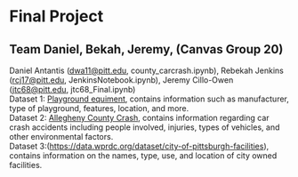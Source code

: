 # Final Project
## Team Daniel, Bekah, Jeremy, (Canvas Group 20)
Daniel Antantis (dwa11@pitt.edu, county_carcrash.ipynb), Rebekah Jenkins (rcj17@pitt.edu, JenkinsNotebook.ipynb), Jeremy Cillo-Owen (jtc68@pitt.edu, jtc68_Final.ipynb) <br>
Dataset 1: [Playground equiment](https://data.wprdc.org/datastore/dump/e39ef76e-0a11-47c8-a86f-a37f55db7a2b), contains information such as manufacturer, type of playground, features, location, and more. <br>
Dataset 2: [Allegheny County Crash](https://data.wprdc.org/dataset/allegheny-county-crash-data), contains information regarding car crash accidents including people involved, injuries, types of vehicles, and other environmental factors. <br>
Dataset 3:(https://data.wprdc.org/dataset/city-of-pittsburgh-facilities), contains information on the names, type, use, and location of city owned facilities.  <br>
